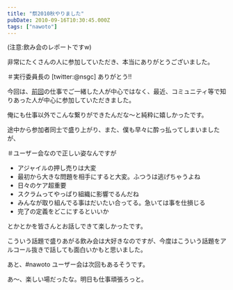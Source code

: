 ```yaml
---
title: "祭2010秋やりました"
pubDate: 2010-09-16T10:30:45.000Z
tags: ["nawoto"]
---
```


(注意:飲み会のレポートですw)

非常にたくさんの人に参加していただき、本当にありがとうございました。

＃実行委員長の [twitter:@nsgc] ありがとう!!

今回は、[前回](http://d.hatena.ne.jp/nawoto/20100403/1270312026)の仕事でご一緒した人が中心ではなく、最近、コミュニティ等で知りあった人が中心に参加していただきました。

俺にも仕事以外でこんな繋りができたんだな〜と純粋に嬉しかったです。

途中から参加者同士で盛り上がり、また、僕も早々に酔っ払ってしまいましたが、

＃ユーザー会なので正しい姿なんですが

- アジャイルの押し売りは大変
- 最初から大きな問題を相手にすると大変。ふつうは逃げちゃうよね
- 日々のケア超重要
- スクラムってやっぱり組織に影響でるんだね
- みんなが取り組んでる事はだいたい合ってる。急いては事を仕損じる
- 完了の定義をどこにするといいか

とかとかを皆さんとお話しできて楽しかったです。

こういう話題で盛りあがる飲み会は大好きなのですが、今度はこういう話題をアルコール抜きで話しても面白いかもと思いました。

あと、#nawoto ユーザー会は次回もあるそうです。

あ〜、楽しい場だったな。明日も仕事頑張ろっと。